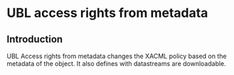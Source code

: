 # UBL access rights from metadata

## Introduction

UBL Access rights from metadata changes the XACML policy based on the metadata of the object. It also defines with datastreams are downloadable.
